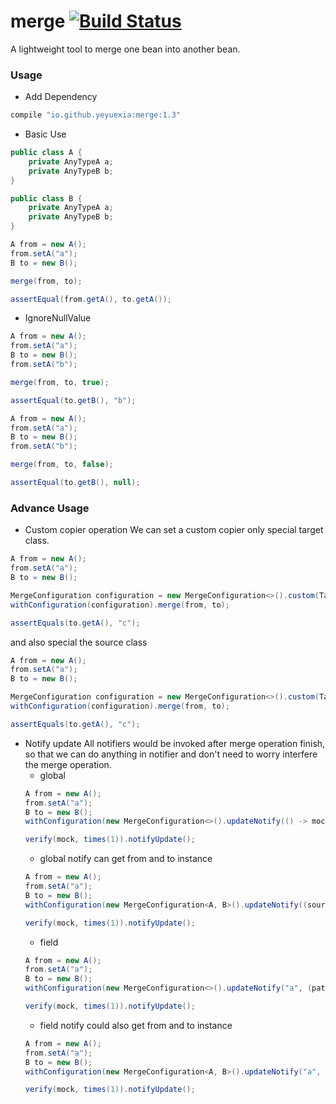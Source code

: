 # merge [![Build Status](https://travis-ci.org/yeyuexia/merge.svg?branch=master)](https://travis-ci.org/yeyuexia/merge) 
A lightweight tool to merge one bean into another bean.

### Usage

* Add Dependency
```groovy
compile "io.github.yeyuexia:merge:1.3"
```
* Basic Use
```java
public class A {
    private AnyTypeA a;
    private AnyTypeB b;
}

public class B {
    private AnyTypeA a;
    private AnyTypeB b;
}

A from = new A();
from.setA("a");
B to = new B();

merge(from, to);

assertEqual(from.getA(), to.getA());
```

* IgnoreNullValue

```java
A from = new A();
from.setA("a");
B to = new B();
from.setA("b");

merge(from, to, true);

assertEqual(to.getB(), "b");
```

```java
A from = new A();
from.setA("a");
B to = new B();
from.setA("b");

merge(from, to, false);

assertEqual(to.getB(), null);
```

### Advance Usage

* Custom copier operation
We can set a custom copier only special target class.
```java
A from = new A();
from.setA("a");
B to = new B();

MergeConfiguration configuration = new MergeConfiguration<>().custom(TargetTypeInB.class, from -> "c");
withConfiguration(configuration).merge(from, to);

assertEquals(to.getA(), "c");
```
and also special the source class 
```java
A from = new A();
from.setA("a");
B to = new B();

MergeConfiguration configuration = new MergeConfiguration<>().custom(TargetTypeInB.class, SourTypeInA.class, from -> "c");
withConfiguration(configuration).merge(from, to);

assertEquals(to.getA(), "c");
```

* Notify update
  All notifiers would be invoked after merge operation finish, so that we can do anything in notifier and don't need to worry interfere the merge operation.
    * global
    ```java
    A from = new A();
    from.setA("a");
    B to = new B();
    withConfiguration(new MergeConfiguration<>().updateNotify(() -> mock.notifyUpdate())).merge(from, to);
  
    verify(mock, times(1)).notifyUpdate();
    ```
    * global notify can get from and to instance
    ```java
    A from = new A();
    from.setA("a");
    B to = new B();
    withConfiguration(new MergeConfiguration<A, B>().updateNotify((source, target) -> target.setUpdateDate(now()))).merge(from, to);
  
    verify(mock, times(1)).notifyUpdate();
    ```
    * field
    ```java
    A from = new A();
    from.setA("a");
    B to = new B();
    withConfiguration(new MergeConfiguration<>().updateNotify("a", (path, f, t) -> mock.notifyUpdate())).merge(from, to);
  
    verify(mock, times(1)).notifyUpdate();
    ```
    * field notify could also get from and to instance
    ```java
    A from = new A();
    from.setA("a");
    B to = new B();
    withConfiguration(new MergeConfiguration<A, B>().updateNotify("a", (path, source, target, f, t) -> target.setUpdateDate(now()))).merge(from, to);
  
    verify(mock, times(1)).notifyUpdate();
    ```
